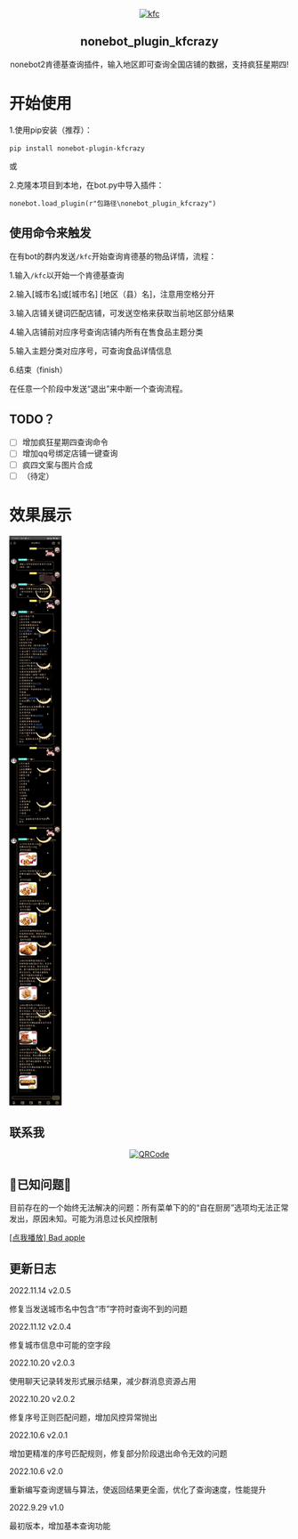 <div align="center">

<p align="center">
  <a href=""><img src="https://i-1-lanrentuku.52tup.com/2020/11/9/9d447b9c-5d19-4706-835b-368f2cb49869.png?imageView2/2/w/1024/" width="200" height="200" alt="kfc"></a>
</p>

## nonebot_plugin_kfcrazy

nonebot2肯德基查询插件，输入地区即可查询全国店铺的数据，支持疯狂星期四!

</div>


# 开始使用

1.使用pip安装（推荐）：

`pip install nonebot-plugin-kfcrazy`

或

2.克隆本项目到本地，在bot.py中导入插件：

`nonebot.load_plugin(r"包路径\nonebot_plugin_kfcrazy")`

## 使用命令来触发

在有bot的群内发送`/kfc`开始查询肯德基的物品详情，流程：

1.输入`/kfc`以开始一个肯德基查询

2.输入[城市名]或[城市名] [地区（县）名]，注意用空格分开

3.输入店铺关键词匹配店铺，可发送空格来获取当前地区部分结果

4.输入店铺前对应序号查询店铺内所有在售食品主题分类

5.输入主题分类对应序号，可查询食品详情信息

6.结束（finish）

在任意一个阶段中发送“退出”来中断一个查询流程。

## TODO？

* [ ]  增加疯狂星期四查询命令
* [ ]  增加qq号绑定店铺一键查询
* [ ]  疯四文案与图片合成
* [ ]  （待定）

# 效果展示

![](.README_images/test.png)

## **联系我**

<p align="center">
  <a href="https://github.com/"><img src="https://github.com/Kaguya233qwq/nonebot_plugin_alicdk_get/blob/main/.README_images/17623ac4.png?raw=true" width="300" height="350" alt="QRCode"></a>
</p>

## 👀️已知问题👀️

目前存在的一个始终无法解决的问题：所有菜单下的的“自在厨房”选项均无法正常发出，原因未知。可能为消息过长风控限制

[[点我播放] Bad apple](https://music.163.com/outchain/player?type=2&id=22645196&auto=1&height=66)

## 更新日志

2022.11.14 v2.0.5

修复当发送城市名中包含“市”字符时查询不到的问题

2022.11.12 v2.0.4

修复城市信息中可能的空字段

2022.10.20 v2.0.3

使用聊天记录转发形式展示结果，减少群消息资源占用

2022.10.20 v2.0.2

修复序号正则匹配问题，增加风控异常抛出

2022.10.6 v2.0.1

增加更精准的序号匹配规则，修复部分阶段退出命令无效的问题

2022.10.6 v2.0

重新编写查询逻辑与算法，使返回结果更全面，优化了查询速度，性能提升

2022.9.29 v1.0

最初版本，增加基本查询功能
